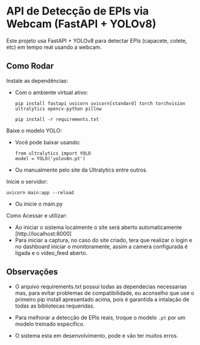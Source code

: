 # API de Detecção de EPIs via Webcam (FastAPI + YOLOv8)

Este projeto usa FastAPI + YOLOv8 para detectar EPIs (capacete, colete, etc) em tempo real usando a webcam.

## Como Rodar

Instale as dependências:

   - Com o ambiente virtual ativo:
      ```
      pip install fastapi uvicorn uvicorn[standard] torch torchvision ultralytics opencv-python pillow
      ```
      ```
      pip install -r requirements.txt
      ```

Baixe o modelo YOLO:

   - Você pode baixar usando:
     ```
     from ultralytics import YOLO
     model = YOLO('yolov8n.pt')
     ```
   - Ou manualmente pelo site da Ultralytics entre outros.

Inicie o servidor:

   ```
   uvicorn main:app --reload
   ```
   - Ou inicie o main.py

Como Acessar e utilizar:

   - Ao iniciar o sistema localmente o site será aberto automaticamente [http://localhost:8000]
   - Para iniciar a captura, no caso do site criado, tera que realizar o login e no dashboard iniciar o monitoramente, assim a camera
   configurada é ligada e o video_feed aberto. 

## Observações

   - O arquivo requirements.txt possui todas as dependecias necessarias mas, para evitar problemas de compatibilidade, eu aconselho
   que use o primeiro pip install apresentado acima, pois é garantida a intalação de todas as bibliotecas requeridas.

   - Para melhorar a detecção de EPIs reais, troque o modelo `.pt` por um modelo treinado específico.

   - O sistema esta em desenvolvimento, pode e vão ter muitos erros.
